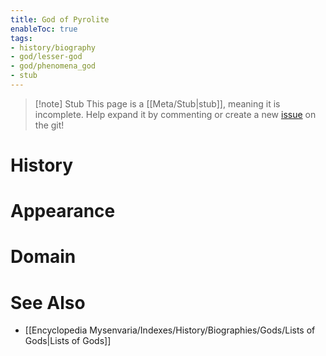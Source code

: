 ```yaml
---
title: God of Pyrolite
enableToc: true
tags:
- history/biography
- god/lesser-god
- god/phenomena_god
- stub
---
```


> [!note] Stub
> This page is a [[Meta/Stub|stub]], meaning it is incomplete. Help expand it by commenting or create a new [issue](https://github.com/RagtimeGal/quartz--encyclopedia-mysenvaria/issues/new/choose) on the git!


# History

# Appearance

# Domain

# See Also
- [[Encyclopedia Mysenvaria/Indexes/History/Biographies/Gods/Lists of Gods|Lists of Gods]]
